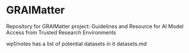 # GRAIMatter
Repository for GRAIMatter project: Guidelines and Resource for AI Model Access from Trusted Research Environments

wp1/notes has a list of potential datasets in it datasets.md
